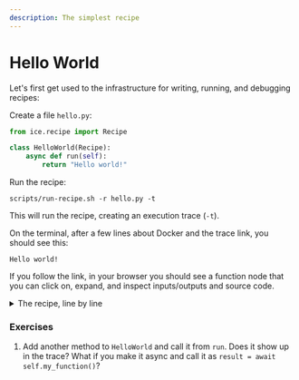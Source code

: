 ```yaml
---
description: The simplest recipe
---
```


# Hello World

Let's first get used to the infrastructure for writing, running, and debugging recipes:

Create a file `hello.py`:

```python
from ice.recipe import Recipe

class HelloWorld(Recipe):
    async def run(self):
        return "Hello world!"
```

Run the recipe:

```shell
scripts/run-recipe.sh -r hello.py -t
```

This will run the recipe, creating an execution trace (`-t`).

On the terminal, after a few lines about Docker and the trace link, you should see this:

```
Hello world!
```

If you follow the link, in your browser you should see a function node that you can click on, expand, and inspect inputs/outputs and source code.

<details>

<summary>The recipe, line by line</summary>

* We're inhering from the `Recipe` class because that will give us automatic tracing of all async methods for debugging. Synchronous methods are assumed to be simple and fast, and not worth tracing.
* `run` is the name of the method that is called when a recipe is run by `run-recipe`.
* Most recipe methods, including `run`, will be async so that language model calls are parallelized as much as possible.
* Different recipes take different arguments, which will be provided as keyword arguments to `run`. This recipe doesn't use any arguments.

</details>

### Exercises

1. Add another method to `HelloWorld` and call it from `run`. Does it show up in the trace? What if you make it async and call it as `result = await self.my_function()`?
